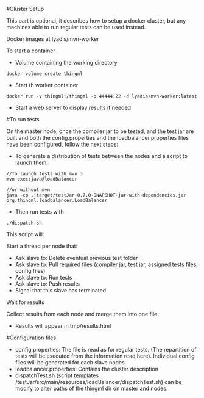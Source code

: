 #Cluster Setup

This part is optional, it describes how to setup a docker cluster, but any machines able to run regular tests can be used instead.

Docker images at lyadis/mvn-worker

To start a container
 * Volume containing the working directory
```
docker volume create thingml
```
 * Start th worker container
```
docker run -v thingml:/thingml -p 44444:22 -d lyadis/mvn-worker:latest
```
 * Start a web server to display results if needed

#To run tests

On the master node, once the compiler jar to be tested, and the test jar are built and both the config.properties and the loadbalancer.properties files have been configured, follow the next steps:

 * To generate a distribution of tests between the nodes and a script to launch them:
```
//To launch tests with mvn 3
mvn exec:java@loadBalancer

//or without mvn
java -cp .:target/testJar-0.7.0-SNAPSHOT-jar-with-dependencies.jar org.thingml.loadbalancer.LoadBalancer
```

 * Then run tests with
```
./dispatch.sh
```
This script will: 

Start a thread per node that:
 - Ask slave to: Delete eventual previous test folder
 - Ask slave to: Pull required files (compiler jar, test jar, assigned tests files, config files)
 - Ask slave to: Run tests
 - Ask slave to: Push results
 - Signal that this slave has terminated

Wait for results

Collect results from each node and merge them into one file

 * Results will appear in tmp/results.html

#Configuration files

 * config.properties: The file is read as for regular tests. (The repartition of tests will be executed from the information read here). Individual config files will be generated for each slave nodes.
 * loadbalancer.properties: Contains the cluster description
 * dispatchTest.sh (script templates /testJar/src/main/resources/loadBalancer/dispatchTest.sh) can be modify to alter paths of the thingml dir on master and nodes.

